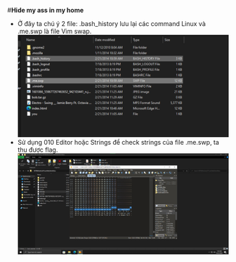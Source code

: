 #**Hide my ass in my home**
- Ở đây ta chú ý 2 file: .bash_history lưu lại các command Linux và .me.swp là file Vim swap.
![](Images/CL_65_1.png)
- Sử dụng 010 Editor hoặc Strings để check strings của file .me.swp, ta thu được flag.
![](Images/CL_65_2.png)